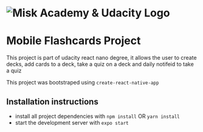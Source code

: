  # ![Misk Academy & Udacity Logo](https://misk.org.sa/miskacademy/wp-content/uploads/sites/5/2019/06/logo-ua.png)

# Mobile Flashcards Project
This project is part of udacity react nano degree, it allows the user to create decks, add cards to a deck, take a quiz on a deck and daily notifeid to take a quiz 

This project was bootstraped using `create-react-native-app`

## Installation instructions
- install all project dependencies with `npm install` OR  `yarn install`
- start the development server with `expo start` 
